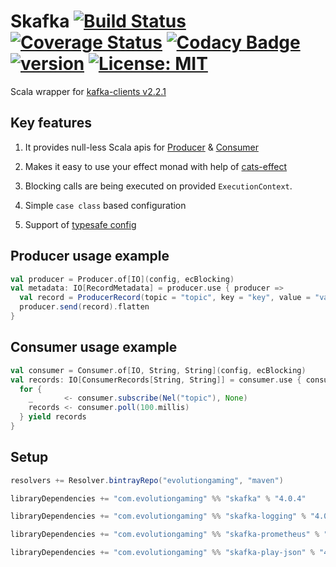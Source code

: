 # Skafka [![Build Status](https://travis-ci.org/evolution-gaming/skafka.svg)](https://travis-ci.org/evolution-gaming/skafka) [![Coverage Status](https://coveralls.io/repos/evolution-gaming/skafka/badge.svg)](https://coveralls.io/r/evolution-gaming/skafka) [![Codacy Badge](https://api.codacy.com/project/badge/Grade/faac7c4d0b924320b60ce9eefc360b12)](https://www.codacy.com/app/evolution-gaming/skafka?utm_source=github.com&amp;utm_medium=referral&amp;utm_content=evolution-gaming/skafka&amp;utm_campaign=Badge_Grade) [![version](https://api.bintray.com/packages/evolutiongaming/maven/skafka/images/download.svg)](https://bintray.com/evolutiongaming/maven/skafka/_latestVersion) [![License: MIT](https://img.shields.io/badge/License-MIT-yellowgreen.svg)](https://opensource.org/licenses/MIT)

Scala wrapper for [kafka-clients v2.2.1](https://mvnrepository.com/artifact/org.apache.kafka/kafka-clients/2.1.0)

## Key features

1. It provides null-less Scala apis for [Producer](skafka/src/main/scala/com/evolutiongaming/skafka/producer/Producer.scala) & [Consumer](skafka/src/main/scala/com/evolutiongaming/skafka/consumer/Consumer.scala)

2. Makes it easy to use your effect monad with help of [cats-effect](https://typelevel.org/cats-effect/)

3. Blocking calls are being executed on provided `ExecutionContext`.

4. Simple `case class` based configuration

5. Support of [typesafe config](https://github.com/lightbend/config)    


## Producer usage example

```scala
val producer = Producer.of[IO](config, ecBlocking)
val metadata: IO[RecordMetadata] = producer.use { producer =>
  val record = ProducerRecord(topic = "topic", key = "key", value = "value") 
  producer.send(record).flatten 
}
```

## Consumer usage example

```scala
val consumer = Consumer.of[IO, String, String](config, ecBlocking)
val records: IO[ConsumerRecords[String, String]] = consumer.use { consumer => 
  for {
    _       <- consumer.subscribe(Nel("topic"), None)
    records <- consumer.poll(100.millis)
  } yield records 
}
```

## Setup

```scala
resolvers += Resolver.bintrayRepo("evolutiongaming", "maven")

libraryDependencies += "com.evolutiongaming" %% "skafka" % "4.0.4"

libraryDependencies += "com.evolutiongaming" %% "skafka-logging" % "4.0.4"

libraryDependencies += "com.evolutiongaming" %% "skafka-prometheus" % "4.0.4"

libraryDependencies += "com.evolutiongaming" %% "skafka-play-json" % "4.0.4"
``` 
